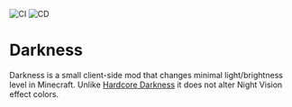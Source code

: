 ![CI](https://github.com/yamporg/darkness/workflows/CI/badge.svg)
![CD](https://github.com/yamporg/darkness/workflows/CD/badge.svg)

# Darkness

Darkness is a small client-side mod that changes minimal light/brightness level in Minecraft.
Unlike [Hardcore Darkness](https://github.com/lumien231/Hardcore-Darkness) it does not alter Night Vision effect colors.
